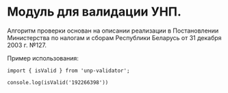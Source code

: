 # Модуль для валидации УНП.

Алгоритм проверки основан на описании реализации в Постановлении Министерства по налогам и сборам Республики Беларусь от 31 декабря 2003 г. №127.

Пример использования:

    import { isValid } from 'unp-validator';

    console.log(isValid('192266398'))